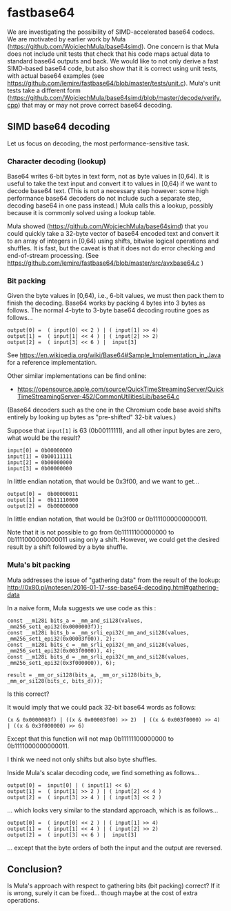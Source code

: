# fastbase64

We are investigating the possibility of SIMD-accelerated base64 codecs. We are motivated by earlier work by Muła  (https://github.com/WojciechMula/base64simd). One concern is that Muła does not include unit tests that check that his code maps actual data to standard base64 outputs and back. We would like to not only derive a fast SIMD-based base64 code, but also show that it is correct using unit tests, with actual base64 examples (see https://github.com/lemire/fastbase64/blob/master/tests/unit.c). Muła's unit tests take a different form (https://github.com/WojciechMula/base64simd/blob/master/decode/verify.cpp) that may or may not prove correct base64 decoding.

## SIMD base64 decoding

Let us focus on decoding, the most performance-sensitive task.

### Character decoding (lookup)

Base64 writes 6-bit bytes in text form, not as byte values in [0,64). It is useful to take the text input and convert it to values in [0,64) if we want to decode base64 text. (This is not a necessary step however: some high performance base64 decoders do not include such a separate step, decoding base64 in one pass instead.) Muła calls this a lookup, possibly because it is commonly solved using a lookup table.

Muła showed (https://github.com/WojciechMula/base64simd) that you could quickly take a 32-byte vector of base64 encoded text and convert it to an array of integers in [0,64) using shifts, bitwise logical operations and shuffles. It is fast, but the caveat is that it does not do error checking and end-of-stream processing. (See https://github.com/lemire/fastbase64/blob/master/src/avxbase64.c )

### Bit packing

Given the byte values in [0,64), i.e., 6-bit values, we must then pack them to finish the decoding. Base64 works by packing 4 bytes into 3 bytes as follows. The normal 4-byte to 3-byte base64 decoding routine goes as follows...

```
output[0] =  ( input[0] << 2 ) | ( input[1] >> 4)
output[1] =  ( input[1] << 4 ) | ( input[2] >> 2)
output[2] =  ( input[3] << 6 ) |  input[3]
```

See https://en.wikipedia.org/wiki/Base64#Sample_Implementation_in_Java for a reference implementation.

Other similar implementations can be find online:
- https://opensource.apple.com/source/QuickTimeStreamingServer/QuickTimeStreamingServer-452/CommonUtilitiesLib/base64.c

(Base64 decoders such as the one in the Chromium code base avoid shifts entirely by looking up bytes as "pre-shifted" 32-bit values.)


Suppose that ``input[1]`` is 63 (0b00111111), and all other input bytes are zero, what would be the result?

```
input[0] = 0b00000000
input[1] = 0b00111111
input[2] = 0b00000000
input[3] = 0b00000000
```
In little endian notation, that would be 0x3f00,
and we want to get...

```
output[0] =  0b00000011
output[1] =  0b11110000
output[2] =  0b00000000
```

In little endian notation, that would be 0x3f00 or 0b1111000000000011.

Note that it is not possible to go from 0b11111100000000 to 0b1111000000000011 using only a shift. However, we could get the desired result by a shift followed by a byte shuffle.

### Muła's bit packing

Muła addresses the issue of "gathering data" from the result of the lookup:
http://0x80.pl/notesen/2016-01-17-sse-base64-decoding.html#gathering-data


In a naive form, Muła suggests we use code as this :

```
const __m128i bits_a = _mm_and_si128(values, _mm256_set1_epi32(0x0000003f));
const __m128i bits_b = _mm_srli_epi32(_mm_and_si128(values, _mm256_set1_epi32(0x00003f00)), 2);
const __m128i bits_c = _mm_srli_epi32(_mm_and_si128(values, _mm256_set1_epi32(0x003f0000)), 4);
const __m128i bits_d = _mm_srli_epi32(_mm_and_si128(values, _mm256_set1_epi32(0x3f000000)), 6);

result = _mm_or_si128(bits_a, _mm_or_si128(bits_b, _mm_or_si128(bits_c, bits_d)));
```

Is this correct?

It would imply that we could pack 32-bit base64 words as follows:

```
(x & 0x0000003f) | ((x & 0x00003f00) >> 2)  | ((x & 0x003f0000) >> 4)  | ((x & 0x3f000000) >> 6)
```

Except that this function will not map 0b11111100000000 to 0b1111000000000011.

I think we need not only shifts but also byte shuffles.

Inside Mula's scalar decoding code, we find something as follows...

```
output[0] =  input[0] | ( input[1] << 6)
output[1] =  ( input[1] >> 2 ) | ( input[2] << 4 )
output[2] =  ( input[3] >> 4 ) | ( input[3] << 2 )
```

... which looks very similar to the standard approach, which is as follows...


```
output[0] =  ( input[0] << 2 ) | ( input[1] >> 4)
output[1] =  ( input[1] << 4 ) | ( input[2] >> 2)
output[2] =  ( input[3] << 6 ) |  input[3]
```

... except that the byte orders of both the input and the output are reversed.

## Conclusion?

Is Muła's approach with respect to gathering bits (bit packing) correct? If it is wrong, surely it can be fixed... though maybe at the cost of extra operations.

